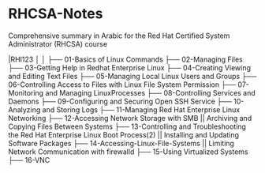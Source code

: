 # RHCSA-Notes
Comprehensive summary in Arabic for the Red Hat Certified System Administrator (RHCSA) course

|RHI123 
│ 
│ 
├── 01-Basics of Linux Commands 
├── 02-Managing Files
├── 03-Getting Help in Redhat Enterprise Linux
├── 04-Creating Viewing and Editing Text Files
├── 05-Managing Local Linux Users and Groups
├── 06-Controlling Access to Files with Linux File System Permission
├── 07-Monitoring and Managing LinuxProcesses
├── 08-Controlling Services and Daemons
├── 09-Configuring and Securing Open SSH Service
├── 10-Analyzing and Storing Logs
├── 11-Managing Red Hat Enterprise Linux Networking
├── 12-Accessing Network Storage with SMB || Archiving and Copying Files Between Systems
├── 13-Controlling and Troubleshooting the Red Hat Enterprise Linux Boot Process(2) || Installing and Updating Software Packages
├── 14-Accessing-Linux-File-Systems || Limiting Network Communication with firewalld
├── 15-Using Virtualized Systems
├── 16-VNC
